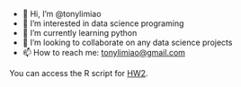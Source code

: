 - 👋 Hi, I’m @tonylimiao
- 👀 I’m interested in data science programing
- 🌱 I’m currently learning python
- 💞️ I’m looking to collaborate on any data science projects
- 📫 How to reach me: tonylimiao@gmail.com

You can access the R script for [HW2](https://github.com/tonylimiao/tonylimiao/blob/main/docs/W2_data_prep_lab.html).
<!---
tonylimiao/tonylimiao is a ✨ special ✨ repository because its `README.md` (this file) appears on your GitHub profile.
You can click the Preview link to take a look at your changes.
--->
